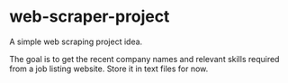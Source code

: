# web-scraper-project

A simple web scraping project idea.

The goal is to get the recent company names and relevant skills required from a job listing website. Store it in text files for now. 